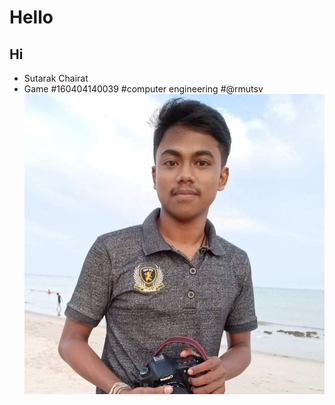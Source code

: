 # Hello
## Hi
* Sutarak Chairat
* Game
#160404140039
#computer engineering
#@rmutsv
![GitHub Logo](ggg.jpg)

